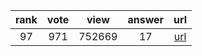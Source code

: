 
| rank | vote | view | answer | url |
|:-:|:-:|:-:|:-:|:-:|
|97|971|752669|17| [url](http://stackoverflow.com/questions/2846653/how-to-use-threading-in-python) |

